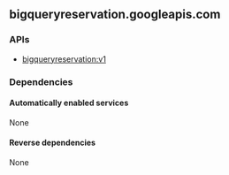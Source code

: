 ## bigqueryreservation.googleapis.com

### APIs

* [ bigqueryreservation:v1 ]( https://bigqueryreservation.googleapis.com/$discovery/rest?version=v1 )

### Dependencies

#### Automatically enabled services

None

#### Reverse dependencies

None
